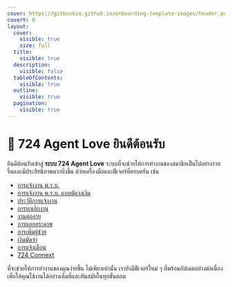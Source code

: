 ```yaml
---
cover: https://gitbookio.github.io/onboarding-template-images/header.png
coverY: 0
layout:
  cover:
    visible: true
    size: full
  title:
    visible: true
  description:
    visible: false
  tableOfContents:
    visible: true
  outline:
    visible: true
  pagination:
    visible: true
---
```


# 👏 724 Agent Love ยินดีต้อนรับ

ยินดีต้อนรับเข้าสู่ **ระบบ 724 Agent Love** ระบบที่จะช่วยให้การทำงานของสมาชิกเป็นไปอย่างราบรื่นและมีประสิทธิภาพมากยิ่งขึ้น ด้วยเครื่องมือและฟีเจอร์ที่ครบครัน เช่น

* [การแจ้งงาน พ.ร.บ.](features/compulsory.md)
* [การแจ้งงาน พ.ร.บ. แบบตัดวงเงิน](features/compulsory-vic.md)
* [ประวัติการแจ้งงาน](features/order-history.md)
* [การยกเลิกงาน](features/order-cancel.md)
* [งานต่ออายุ](features/order-renew.md)
* [การแลกกระดาษ](features/papers.md)
* [การเพิ่มผู้ช่วย](features/users.md)
* [เงินมัดจำ](features/pledge.md)
* [การแจ้งเตือน](features/notification.md)
* [724 Connext](connext/howto.md)

ที่จะช่วยให้การทำงานของคุณง่ายขึ้น ไม่เพียงเท่านั้น เรายังมีฟีเจอร์ใหม่ ๆ ที่พร้อมอัปเดตอย่างต่อเนื่องเพื่อให้คุณใช้งานได้อย่างเต็มที่และทันสมัยในทุกขั้นตอน
